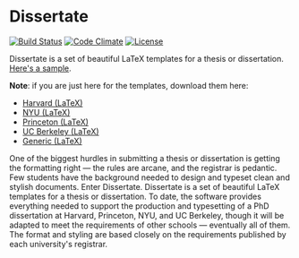# Dissertate
[![Build Status](https://travis-ci.org/suchow/Dissertate.svg?branch=master)](https://travis-ci.org/suchow/Dissertate)
[![Code Climate](https://codeclimate.com/github/suchow/Dissertate/badges/gpa.svg)](https://codeclimate.com/github/suchow/Dissertate)
[![License](https://img.shields.io/badge/license-AGPL-FBB829.svg)](https://www.gnu.org/licenses/agpl-3.0.html)

Dissertate is a set of beautiful LaTeX templates for a thesis or dissertation. [Here's a sample](https://s3.amazonaws.com/dissertate.io/generic.pdf).

**Note**: if you are just here for the templates, download them here:
- [Harvard (LaTeX)](https://s3.amazonaws.com/dissertate.io/Dissertate-Harvard-LaTeX.zip)
- [NYU (LaTeX)](https://s3.amazonaws.com/dissertate.io/Dissertate-NYU-LaTeX.zip)
- [Princeton (LaTeX)](https://s3.amazonaws.com/dissertate.io/Dissertate-Princeton-LaTeX.zip)
- [UC Berkeley (LaTeX)](https://s3.amazonaws.com/dissertate.io/Dissertate-Berkeley-LaTeX.zip)
- [Generic (LaTeX)](https://s3.amazonaws.com/dissertate.io/Dissertate-Generic-LaTeX.zip)

One of the biggest hurdles in submitting a thesis or dissertation is getting the formatting right — the rules are arcane, and the registrar is pedantic. Few students have the background needed to design and typeset clean and stylish documents. Enter Dissertate. Dissertate is a set of beautiful LaTeX templates for a thesis or dissertation. To date, the software provides everything needed to support the production and typesetting of a PhD dissertation at Harvard, Princeton, NYU, and UC Berkeley, though it will be adapted to meet the requirements of other schools — eventually all of them. The format and styling are based closely on the requirements published by each university's registrar.
